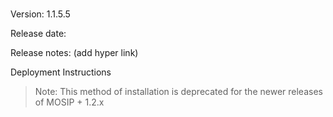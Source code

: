 #

Version: 1.1.5.5

Release date:

Release notes: (add hyper link)

Deployment Instructions


> Note: This method of installation is deprecated for the newer releases of MOSIP + 1.2.x
